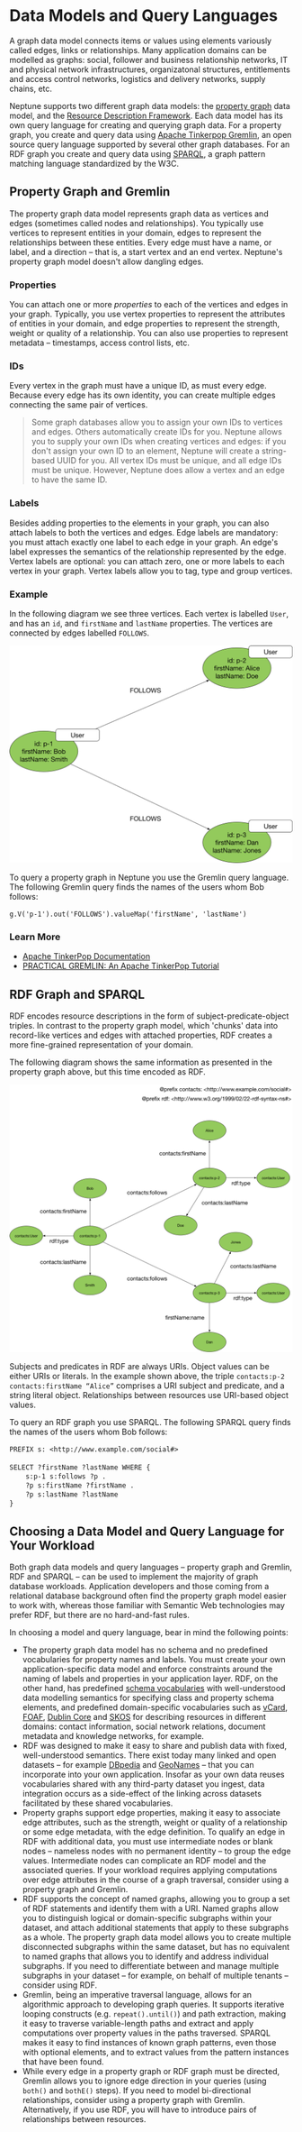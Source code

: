 # Data Models and Query Languages

A graph data model connects items or values using elements variously called edges, links or relationships. Many application domains can be modelled as graphs: social, follower and business relationship networks, IT and physical network infrastructures, organizatonal structures, entitlements and access control networks, logistics and delivery networks, supply chains, etc.

Neptune supports two different graph data models: the [property graph](https://en.wikipedia.org/wiki/Graph_database#Labeled-Property_Graph) data model, and the [Resource Description Framework](https://www.w3.org/RDF/). Each data model has its own query language for creating and querying graph data. For a property graph, you create and query data using [Apache Tinkerpop Gremlin](http://tinkerpop.apache.org/docs/current/reference/), an open source query language supported by several other graph databases. For an RDF graph you create and query data using [SPARQL](https://www.w3.org/TR/rdf-sparql-query/), a graph pattern matching language standardized by the W3C.

## Property Graph and Gremlin

The property graph data model represents graph data as vertices and edges (sometimes called nodes and relationships). You typically use vertices to represent entities in your domain, edges to represent the relationships between these entities. Every edge must have a name, or label, and a direction – that is, a start vertex and an end vertex. Neptune's property graph model doesn't allow dangling edges.

### Properties

You can attach one or more _properties_ to each of the vertices and edges in your graph. Typically, you use vertex properties to represent the attributes of entities in your domain, and edge properties to represent the strength, weight or quality of a relationship. You can also use properties to represent metadata – timestamps, access control lists, etc.

### IDs

Every vertex in the graph must have a unique ID, as must every edge. Because every edge has its own identity, you can create multiple edges connecting the same pair of vertices.

> Some graph databases allow you to assign your own IDs to vertices and edges. Others automatically create IDs for you. Neptune allows you to supply your own IDs when creating vertices and edges: if you don't assign your own ID to an element, Neptune will create a string-based UUID for you. All vertex IDs must be unique, and all edge IDs must be unique. However, Neptune does allow a vertex and an edge to have the same ID. 

### Labels

Besides adding properties to the elements in your graph, you can also attach labels to both the vertices and edges. Edge labels are mandatory: you must attach exactly one label to each edge in your graph. An edge's label expresses the semantics of the relationship represented by the edge. Vertex labels are optional: you can attach zero, one or more labels to each vertex in your graph. Vertex labels allow you to tag, type and group vertices. 

### Example

In the following diagram we see three vertices. Each vertex is labelled `User`, and has an `id`, and `firstName` and `lastName` properties. The vertices are connected by edges labelled `FOLLOWS`.

![Property Graph](property-graph.png)

To query a property graph in Neptune you use the Gremlin query language. The following Gremlin query finds the names of the users whom Bob follows:

```
g.V('p-1').out('FOLLOWS').valueMap('firstName', 'lastName')
```

### Learn More

  * [Apache TinkerPop Documentation](http://tinkerpop.apache.org/docs/current/reference/)
  * [PRACTICAL GREMLIN: An Apache TinkerPop Tutorial](http://kelvinlawrence.net/book/Gremlin-Graph-Guide.html)

## RDF Graph and SPARQL

RDF encodes resource descriptions in the form of subject-predicate-object triples. In contrast to the property graph model, which 'chunks' data into record-like vertices and edges with attached properties, RDF creates a more fine-grained representation of your domain.

The following diagram shows the same information as presented in the property graph above, but this time encoded as RDF.

![RDF](rdf.png)

Subjects and predicates in RDF are always URIs. Object values can be either URIs or literals. In the example shown above, the triple `contacts:p-2 contacts:firstName “Alice”` comprises a URI subject and predicate, and a string literal object. Relationships between resources use URI-based object values.

To query an RDF graph you use SPARQL. The following SPARQL query finds the names of the users whom Bob follows:

```
PREFIX s: <http://www.example.com/social#>

SELECT ?firstName ?lastName WHERE {
    s:p-1 s:follows ?p .
    ?p s:firstName ?firstName .
    ?p s:lastName ?lastName
}
```

## Choosing a Data Model and Query Language for Your Workload

Both graph data models and query languages – property graph and Gremlin, RDF and SPARQL – can be used to implement the majority of graph database workloads. Application developers and those coming from a relational database background often find the property graph model easier to work with, whereas those familiar with Semantic Web technologies may prefer RDF, but there are no hard-and-fast rules. 

In choosing a model and query language, bear in mind the following points:

  * The property graph data model has no schema and no predefined vocabularies for property names and labels. You must create your own application-specific data model and enforce constraints around the naming of labels and properties in your application layer. RDF, on the other hand, has predefined [schema vocabularies](https://www.w3.org/TR/rdf-schema/) with well-understood data modelling semantics for specifying class and property schema elements, and predefined domain-specific vocabularies such as [vCard](https://www.w3.org/TR/vcard-rdf/), [FOAF](http://xmlns.com/foaf/spec/), [Dublin Core](http://dublincore.org/) and [SKOS](https://www.w3.org/2004/02/skos/) for describing resources in different domains: contact information, social network relations, document metadata and knowledge networks, for example. 
  * RDF was designed to make it easy to share and publish data with fixed, well-understood semantics. There exist today many linked and open datasets – for example [DBpedia](https://en.wikipedia.org/wiki/DBpedia) and [GeoNames](https://en.wikipedia.org/wiki/GeoNames) – that you can incorporate into your own application. Insofar as your own data reuses vocabularies shared with any third-party dataset you ingest, data integration occurs as a side-effect of the linking across datasets facilitated by these shared vocabularies.
  * Property graphs support edge properties, making it easy to associate edge attributes, such as the strength, weight or quality of a relationship or some edge metadata, with the edge definition. To qualify an edge in RDF with additional data, you must use intermediate nodes or blank nodes – nameless nodes with no permanent identity – to group the edge values. Intermediate nodes can complicate an RDF model and the associated queries. If your workload requires applying computations over edge attributes in the course of a graph traversal, consider using a property graph and Gremlin.
  * RDF supports the concept of named graphs, allowing you to group a set of RDF statements and identify them with a URI. Named graphs allow you to distinguish logical or domain-specific subgraphs within your dataset, and attach additional statements that apply to these subgraphs as a whole. The property graph data model allows you to create multiple disconnected subgraphs within the same dataset, but has no equivalent to named graphs that allows you to identify and address individual subgraphs. If you need to differentiate between and manage multiple subgraphs in your dataset – for example, on behalf of multiple tenants – consider using RDF.
  * Gremlin, being an imperative traversal language, allows for an algorithmic approach to developing graph queries. It supports iterative looping constructs (e.g. `repeat().until()`) and path extraction, making it easy to traverse variable-length paths and extract and apply computations over property values in the paths traversed. SPARQL makes it easy to find instances of known graph patterns, even those with optional elements, and to extract values from the pattern instances that have been found.
  * While every edge in a property graph or RDF graph must be directed, Gremlin allows you to ignore edge direction in your queries (using `both()` and `bothE()` steps). If you need to model bi-directional relationships, consider using a property graph with Gremlin. Alternatively, if you use RDF, you will have to introduce pairs of relationships between resources.



